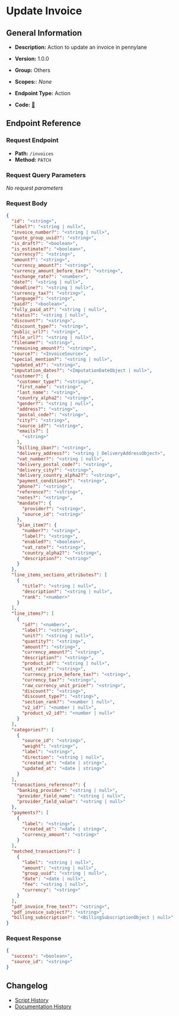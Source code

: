# Update Invoice

## General Information

- **Description:** Action to update an invoice in pennylane

- **Version:** 1.0.0
- **Group:** Others
- **Scopes:**: _None_
- **Endpoint Type:** Action
- **Code:** [🔗](https://github.com/NangoHQ/integration-templates/tree/main/integrations/pennylane/actions/update-invoice.ts)


## Endpoint Reference

### Request Endpoint

- **Path:** `/invoices`
- **Method:** `PATCH`

### Request Query Parameters

_No request parameters_

### Request Body

```json
{
  "id": "<string>",
  "label?": "<string | null>",
  "invoice_number?": "<string | null>",
  "quote_group_uuid?": "<string>",
  "is_draft?": "<boolean>",
  "is_estimate?": "<boolean>",
  "currency?": "<string>",
  "amount?": "<string>",
  "currency_amount?": "<string>",
  "currency_amount_before_tax?": "<string>",
  "exchange_rate?": "<number>",
  "date?": "<string | null>",
  "deadline?": "<string | null>",
  "currency_tax?": "<string>",
  "language?": "<string>",
  "paid?": "<boolean>",
  "fully_paid_at?": "<string | null>",
  "status?": "<string | null>",
  "discount?": "<string>",
  "discount_type?": "<string>",
  "public_url?": "<string>",
  "file_url?": "<string | null>",
  "filename?": "<string>",
  "remaining_amount?": "<string>",
  "source?": "<InvoiceSource>",
  "special_mention?": "<string | null>",
  "updated_at?": "<string>",
  "imputation_dates?": "<ImputationDateObject | null>",
  "customer?": {
    "customer_type?": "<string>",
    "first_name": "<string>",
    "last_name": "<string>",
    "country_alpha2": "<string>",
    "gender?": "<string | null>",
    "address?": "<string>",
    "postal_code?": "<string>",
    "city?": "<string>",
    "source_id?": "<string>",
    "emails?": [
      "<string>"
    ],
    "billing_iban?": "<string>",
    "delivery_address?": "<string | DeliveryAddressObject>",
    "vat_number?": "<string | null>",
    "delivery_postal_code?": "<string>",
    "delivery_city?": "<string>",
    "delivery_country_alpha2?": "<string>",
    "payment_conditions?": "<string>",
    "phone?": "<string>",
    "reference?": "<string>",
    "notes?": "<string>",
    "mandate?": {
      "provider?": "<string>",
      "source_id": "<string>"
    },
    "plan_item?": {
      "number?": "<string>",
      "label?": "<string>",
      "enabled?": "<boolean>",
      "vat_rate?": "<string>",
      "country_alpha2?": "<string>",
      "description?": "<string>"
    }
  },
  "line_items_sections_attributes?": [
    {
      "title?": "<string | null>",
      "description?": "<string | null>",
      "rank": "<number>"
    }
  ],
  "line_items?": [
    {
      "id?": "<number>",
      "label?": "<string>",
      "unit?": "<string | null>",
      "quantity?": "<string>",
      "amount?": "<string>",
      "currency_amount?": "<string>",
      "description?": "<string>",
      "product_id?": "<string | null>",
      "vat_rate?": "<string>",
      "currency_price_before_tax?": "<string>",
      "currency_tax?": "<string>",
      "raw_currency_unit_price?": "<string>",
      "discount?": "<string>",
      "discount_type?": "<string>",
      "section_rank?": "<number | null>",
      "v2_id?": "<number | null>",
      "product_v2_id?": "<number | null>"
    }
  ],
  "categories?": [
    {
      "source_id": "<string>",
      "weight": "<string>",
      "label": "<string>",
      "direction": "<string | null>",
      "created_at": "<date | string>",
      "updated_at": "<date | string>"
    }
  ],
  "transactions_reference?": {
    "banking_provider": "<string | null>",
    "provider_field_name": "<string | null>",
    "provider_field_value": "<string | null>"
  },
  "payments?": [
    {
      "label": "<string>",
      "created_at": "<date | string>",
      "currency_amount": "<string>"
    }
  ],
  "matched_transactions?": [
    {
      "label": "<string | null>",
      "amount": "<string | null>",
      "group_uuid": "<string | null>",
      "date": "<date | null>",
      "fee": "<string | null>",
      "currency": "<string>"
    }
  ],
  "pdf_invoice_free_text?": "<string>",
  "pdf_invoice_subject?": "<string>",
  "billing_subscription?": "<BillingSubscriptionObject | null>"
}
```

### Request Response

```json
{
  "success": "<boolean>",
  "source_id": "<string>"
}
```

## Changelog

- [Script History](https://github.com/NangoHQ/integration-templates/commits/main/integrations/pennylane/actions/update-invoice.ts)
- [Documentation History](https://github.com/NangoHQ/integration-templates/commits/main/integrations/pennylane/actions/update-invoice.md)

<!-- END  GENERATED CONTENT -->















